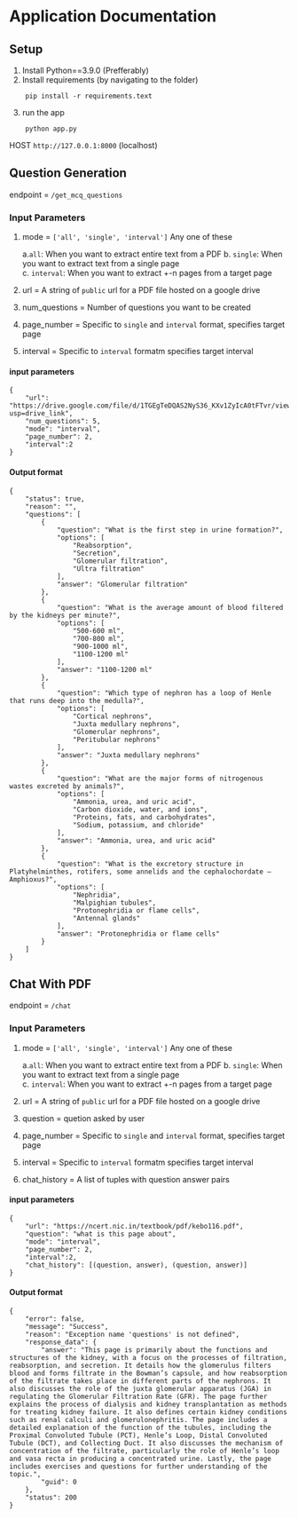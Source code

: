 # Application Documentation

## Setup

1. Install Python==3.9.0 (Prefferably)
2. Install requirements (by navigating to the folder)
```
    pip install -r requirements.text
```

3. run the app
```
    python app.py
```

HOST 
`http://127.0.0.1:8000` (localhost)

## Question Generation

endpoint = `/get_mcq_questions`

### Input Parameters 

1. mode = `['all', 'single', 'interval']` Any one of these 

    a.`all`: When you want to extract entire text from a PDF 
    b. `single`: When you want to extract text from a single page  
    c. `interval`: When you want to extract +-n pages from a target page

2. url = A string of `public` url for a PDF file hosted on a google drive  
3. num_questions = Number of questions you want to be created  
4. page_number  = Specific to `single` and `interval` format, specifies target page  
5. interval = Specific to `interval` formatm specifies target interval  

#### input parameters
```
{
    "url": "https://drive.google.com/file/d/1TGEgTeDQAS2NyS36_KXv1ZyIcA0tFTvr/view?usp=drive_link",
    "num_questions": 5,
    "mode": "interval",
    "page_number": 2,
    "interval":2
}
```

#### Output format

```
{
    "status": true,
    "reason": "",
    "questions": [
        {
            "question": "What is the first step in urine formation?",
            "options": [
                "Reabsorption",
                "Secretion",
                "Glomerular filtration",
                "Ultra filtration"
            ],
            "answer": "Glomerular filtration"
        },
        {
            "question": "What is the average amount of blood filtered by the kidneys per minute?",
            "options": [
                "500-600 ml",
                "700-800 ml",
                "900-1000 ml",
                "1100-1200 ml"
            ],
            "answer": "1100-1200 ml"
        },
        {
            "question": "Which type of nephron has a loop of Henle that runs deep into the medulla?",
            "options": [
                "Cortical nephrons",
                "Juxta medullary nephrons",
                "Glomerular nephrons",
                "Peritubular nephrons"
            ],
            "answer": "Juxta medullary nephrons"
        },
        {
            "question": "What are the major forms of nitrogenous wastes excreted by animals?",
            "options": [
                "Ammonia, urea, and uric acid",
                "Carbon dioxide, water, and ions",
                "Proteins, fats, and carbohydrates",
                "Sodium, potassium, and chloride"
            ],
            "answer": "Ammonia, urea, and uric acid"
        },
        {
            "question": "What is the excretory structure in Platyhelminthes, rotifers, some annelids and the cephalochordate – Amphioxus?",
            "options": [
                "Nephridia",
                "Malpighian tubules",
                "Protonephridia or flame cells",
                "Antennal glands"
            ],
            "answer": "Protonephridia or flame cells"
        }
    ]
}
```
## Chat With PDF

endpoint = `/chat`

### Input Parameters 

1. mode = `['all', 'single', 'interval']` Any one of these 

    a.`all`: When you want to extract entire text from a PDF 
    b. `single`: When you want to extract text from a single page  
    c. `interval`: When you want to extract +-n pages from a target page

2. url = A string of `public` url for a PDF file hosted on a google drive  
3. question = quetion asked by user 
4. page_number  = Specific to `single` and `interval` format, specifies target page  
5. interval = Specific to `interval` formatm specifies target interval  
6. chat_history = A list of tuples with question answer pairs 

#### input parameters
```
{
    "url": "https://ncert.nic.in/textbook/pdf/kebo116.pdf",
    "question": "what is this page about",
    "mode": "interval",
    "page_number": 2,
    "interval":2,
    "chat_history": [(question, answer), (question, answer)]
}
```

#### Output format

```
{
    "error": false,
    "message": "Success",
    "reason": "Exception name 'questions' is not defined",
    "response_data": {
        "answer": "This page is primarily about the functions and structures of the kidney, with a focus on the processes of filtration, reabsorption, and secretion. It details how the glomerulus filters blood and forms filtrate in the Bowman’s capsule, and how reabsorption of the filtrate takes place in different parts of the nephrons. It also discusses the role of the juxta glomerular apparatus (JGA) in regulating the Glomerular Filtration Rate (GFR). The page further explains the process of dialysis and kidney transplantation as methods for treating kidney failure. It also defines certain kidney conditions such as renal calculi and glomerulonephritis. The page includes a detailed explanation of the function of the tubules, including the Proximal Convoluted Tubule (PCT), Henle’s Loop, Distal Convoluted Tubule (DCT), and Collecting Duct. It also discusses the mechanism of concentration of the filtrate, particularly the role of Henle’s loop and vasa recta in producing a concentrated urine. Lastly, the page includes exercises and questions for further understanding of the topic.",
        "guid": 0
    },
    "status": 200
}
```
    



